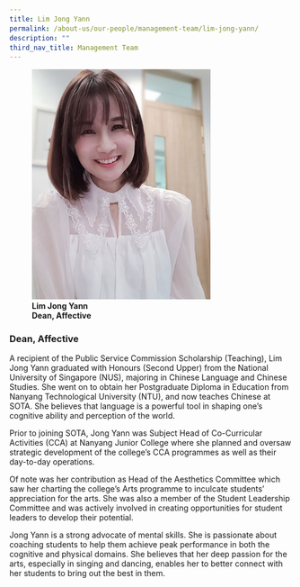 ```yaml
---
title: Lim Jong Yann
permalink: /about-us/our-people/management-team/lim-jong-yann/
description: ""
third_nav_title: Management Team
---
```

<figure>
<img style="width:75%" src="/images/mo_full_lim-jong-yann_photo-01.png">
<figcaption><strong>Lim Jong Yann<br>
Dean, Affective</strong> </figcaption>
</figure>

### Dean, Affective

A recipient of the Public Service Commission Scholarship (Teaching), Lim Jong Yann graduated with Honours (Second Upper) from the National University of Singapore (NUS), majoring in Chinese Language and Chinese Studies. She went on to obtain her Postgraduate Diploma in Education from Nanyang Technological University (NTU), and now teaches Chinese at SOTA. She believes that language is a powerful tool in shaping one’s cognitive ability and perception of the world.

  

Prior to joining SOTA, Jong Yann was Subject Head of Co-Curricular Activities (CCA) at Nanyang Junior College where she planned and oversaw strategic development of the college’s CCA programmes as well as their day-to-day operations.

  

Of note was her contribution as Head of the Aesthetics Committee which saw her charting the college’s Arts programme to inculcate students’ appreciation for the arts. She was also a member of the Student Leadership Committee and was actively involved in creating opportunities for student leaders to develop their potential.

  

Jong Yann is a strong advocate of mental skills. She is passionate about coaching students to help them achieve peak performance in both the cognitive and physical domains. She believes that her deep passion for the arts, especially in singing and dancing, enables her to better connect with her students to bring out the best in them.